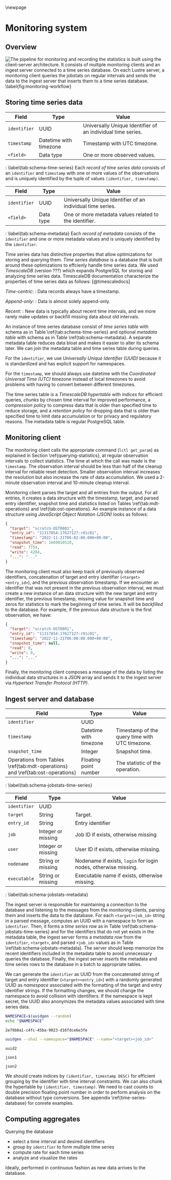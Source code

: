 \newpage

# Monitoring system
## Overview
![
The pipeline for monitoring and recording the statistics is built using the client-server architecture.
It consists of multiple monitoring clients and an ingest server connected to a time series database.
On each Lustre server, a monitoring client queries the jobstats on regular intervals and sends the data to the ingest server that inserts them to a time series database.
\label{fig:monitoring-workflow}
](figures/lustre-monitor.drawio.svg)


## Storing time series data
Field | Type | Value
---|----|----------
`identifier` | UUID | Universally Unique Identifier of an individual time series.
`timestamp` | Datetime with timezone | Timestamp with UTC timezone.
`<field>` | Data type | One or more observed values.

: \label{tab:schema-time-series}
  Each *record of time series data* consists of an `identifier` and `timestamp` with one or more values of the observations and is uniquely identified by the tuple of values `(identifier, timestamp)`.


Field | Type | Value
---|----|----------
`identifier` | UUID | Universally Unique Identifier of an individual time series.
`<field>` | Data type | One or more metadata values related to the identifier.

: \label{tab:schema-metadata}
  Each *record of metadata* consists of the `identifier` and one or more metadata values and is uniquely identified by the `identifier`.


Time series data has distinctive properties that allow optimizations for storing and querying them.
*Time series database* is a database that is built around these optimizations to effcienly handle time series data.
We used *TimescaleDB* (version ???) which expands PostgreSQL for storing and analyzing time series data.
TimescaleDB documentation characterize the properties of time series data as follows:
[@timescaledocs]

*Time-centric*:
: Data records always have a timestamp.

*Append-only*:
: Data is almost solely append-only.

*Recent*:
: New data is typically about recent time intervals, and we more rarely make updates or backfill missing data about old intervals.

An instance of time series database consist of *time series table* with schema as in Table \ref{tab:schema-time-series} and optional *metadata table* with schema as in Table \ref{tab:schema-metadata}.
A separate metadata table reduces data bloat and makes it easier to alter its schema later.
We can join the metadata table and time series table during queries.

For the `identifier`, we use *Universally Unique Identifier (UUID)* because it is standardized and has explicit support for namespaces.

For the `timestamp`, we should always use datetime with the *Coordinated Universal Time (UTC)* timezone instead of local timezones to avoid problems with having to convert between different timezones.

The time series table is a *TimescaleDB hypertable* with *indices* for efficient queries, *chunks* by chosen time interval for improved performance, a *compression policy* to compress data that is older than specified time to reduce storage, and a *retention policy* for dropping data that is older than specified time to limit data accumulation or for privacy and regulatory reasons.
The metadata table is regular PostgreSQL table.


## Monitoring client
The monitoring client calls the appropriate command (`lctl get_param`) as explained in Section \ref{querying-statistics}, at regular observation intervals to collect statistics.
The time at which the call was made is the `timestamp`.
The observation interval should be less than half of the cleanup interval for reliable reset detection.
Smaller observation interval increases the resolution but also increase the rate of data accumulation.
We used a 2-minute observation interval and 10-minute cleanup interval.

Monitoring client parses the target and all entries from the output.
For all entries, it creates a data structure with the timestamp, target, and parsed entry identifier, snapshot time and statistics listed on Tables \ref{tab:mdt-operations} and \ref{tab:ost-operations}.
An example instance of a data structure using *JavaScript Object Notation (JSON)* looks as follows:

```json
{
  "target": "scratch-OST0001",
  "entry_id": "11317854:17627127:r01c01",
  "timestamp": "2022-11-21T06:02:00.000+00:00",
  "snapshot_time": 1669010520,
  "read": 7754,
  "write": 4284,
  "...": "..."
}
```

The monitoring client must also keep track of previously observed identifiers, concatenation of target and entry identifier (`<target><entry_id>`), and the previous observation timestamp.
If we encounter an identifier that was not present in the previous observation interval, we must create a new instance of an data structure with the new target and entry identifier, the previous timestamp, missing value for snapshot time and zeros for statistics to mark the beginning of time series.
It will be *backfilled* to the database.
For example, if the previous data structure is the first observation, we have:

```json
{
  "target": "scratch-OST0001",
  "entry_id": "11317854:17627127:r01c01",
  "timestamp": "2022-11-21T06:00:00.000+00:00",
  "snapshot_time": null,
  "read": 0,
  "write": 0,
  "...": "..."
}
```

Finally, the monitoring client composes a message of the data by listing the individual data structures in a JSON array and sends it to the ingest server via *Hypertext Transfer Protocol (HTTP)*.


## Ingest server and database
Field | Type | Value
---|---|----------
`identifier` | UUID |
`timestamp` | Datetime with timezone | Timestamp of the query time with UTC timezone.
`snapshot_time` | Integer | Snapshot time.
Operations from Tables \ref{tab:mdt-operations} and \ref{tab:ost-operations} | Floating point number | The statistic of the operation.

: \label{tab:schema-jobstats-time-series}


Field | Type | Value
---|---|----------
`identifier` | UUID |
`target` | String | Target.
`entry_id` | String | Entry identifier
`job` | Integer or missing | Job ID if exists, otherwise missing
`user` | Integer or missing | User ID if exists, otherwise missing.
`nodename` | String or missing | Nodename if exists, `login` for login nodes, otherwise missing.
`executable` | String or missing | Executable name if exists, otherwise missing.

: \label{tab:schema-jobstats-metadata}


The ingest server is responsible for maintaining a connection to the database and listening to the messages from the monitoring clients, parsing them and inserts the data to the database.
For each `<target><job_id>` string in a parsed message, computes an UUID with a namespace to form an `identifier`.
Then, it forms a *time series row* as in Table \ref{tab:schema-jobstats-time-series} and for the identifiers that do not yet exists in the metadata table, the ingest server forms a *metadata row* from the `identifier`, `<target>`, and parsed `<job_id>` values as in Table \ref{tab:schema-jobstats-metadata}.
The server should keep memorize the recent identifiers included in the metadata table to avoid unnecessary queries the database.
Finally, the ingest server *inserts* the metadata and time series rows to the database in a batch to appropriate tables.

We can generate the `identifier` as UUID from the concatenated string of target and entry identifier (`<target><entry_id>`) with a randomly generated UUID as *namespace* associated with the formatting of the target and entry identifier strings.
If the formatting changes, we should change the namespace to avoid collision with identifiers.
If the namespace is kept secret, the UUID also anonymizes the metadata values associated with time series data.

```sh
NAMESPACE=$(uuidgen --random)
echo "$NAMESPACE"
```

```
2e79b8a1-c4fc-45ba-9023-d16fdce6e3fe
```

```sh
uuidgen --sha1 --namespace="$NAMESPACE" --name="<target><job_id>"
```

```
uuid2
```

```
json1
```

```
json2
```

We should create indices by `(identifier, timestamp DESC)` for efficient grouping by the identifier with time interval constraints.
We can also chunk the hypertable by `(identifier, timestamp)`.
We need to cast counts to double precision floating point number in order to perform analysis on the database without type conversions.
See appendix \ref{time-series-database} for conrete examples.


## Computing aggregates
Querying the database

* select a time interval and desired identifiers
* group by `identifier` to form multiple time series
* compute rate for each time series
* analyze and visualize the rates

Ideally, performed in continuous fashion as new data arrives to the database.


